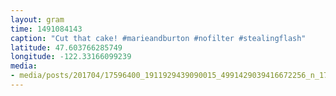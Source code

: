 ```yaml
---
layout: gram
time: 1491084143
caption: "Cut that cake! #marieandburton #nofilter #stealingflash"
latitude: 47.603766285749
longitude: -122.33166099239
media:
- media/posts/201704/17596400_1911929439090015_4991429039416672256_n_17864577919120084.jpg
---
```

